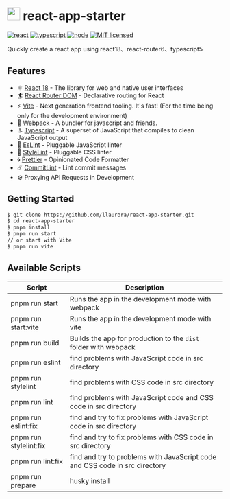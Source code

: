 # <img src="https://cultofthepartyparrot.com/parrots/hd/everythingsfineparrot.gif" width="30" height="30"/> react-app-starter
[![react](https://img.shields.io/badge/react-^18.2.0-brightgreen.svg?style=flat-square)](https://github.com/facebook/react)
[![typescript](https://img.shields.io/badge/typescript-%5E5.0.4-brightgreen.svg)](https://www.typescriptlang.org/)
[![node](https://img.shields.io/badge/node-%3E%3D16.14.0-brightgreen.svg)](http://nodejs.cn/)
[![MIT licensed](https://img.shields.io/badge/license-MIT-brightgreen.svg)](https://raw.githubusercontent.com/wellyshen/react-cool-starter/master/LICENSE)

Quickly create a react app using react18、react-router6、typescript5

## Features
* ⚛️ [React 18](https://react.dev/) - The library for web and native user interfaces
* 🏄 [React Router DOM](https://reactrouter.com/) - Declarative routing for React
* ⚡️ [Vite](https://vitejs.dev/) - Next generation frontend tooling. It's fast! (For the time being only for the development environment)
* 🌈 [Webpack](https://webpack.js.org/) - A bundler for javascript and friends.
* ⚓️ [Typescript](www.typescriptlang.org) - A superset of JavaScript that compiles to clean JavaScript output
* 🔨 [EsLint](https://eslint.org) - Pluggable JavaScript linter
* 🌿 [StyleLint](https://stylelint.io) - Pluggable CSS linter
* 🌀 [Prettier](https://prettier.io) - Opinionated Code Formatter
* ☄️ [CommitLint](https://commitlint.js.org/) - Lint commit messages
* ⚙️ Proxying API Requests in Development

## Getting Started
~~~bash
$ git clone https://github.com/llaurora/react-app-starter.git
$ cd react-app-starter
$ pnpm install
$ pnpm run start
// or start with Vite
$ pnpm run vite
~~~

## Available Scripts

| Script                 | Description                                                  |
| ---------------------- | ------------------------------------------------------------ |
| pnpm run start         | Runs the app in the development mode with webpack            |
| pnpm run start:vite    | Runs the app in the development mode with vite               |
| pnpm run build         | Builds the app for production to the `dist` folder with webpack |
| pnpm run eslint        | find problems with JavaScript code in src directory          |
| pnpm run stylelint     | find problems with  CSS code in src directory                |
| pnpm run lint          | find problems with  JavaScript code and CSS code in src directory |
| pnpm run eslint:fix    | find and try to fix problems with JavaScript code in src directory |
| pnpm run stylelint:fix | find and try to fix problems with CSS code in src directory  |
| pnpm run lint:fix      | find and try to problems with  JavaScript code and CSS code in src directory |
| pnpm run prepare       | husky install                                                |

